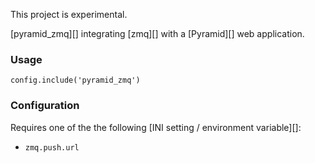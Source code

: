This project is experimental.

[pyramid_zmq][] integrating [zmq][] with a [Pyramid][] web application.

### Usage

    config.include('pyramid_zmq')

### Configuration

Requires one of the the following [INI setting / environment variable][]:

* `zmq.push.url`
